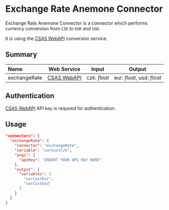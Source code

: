 # Exchange Rate Anemone Connector

Exchange Rate Anemone Connector is a connector which performs currency conversion from `CZK` to `EUR` and `USD`.

It is using the [CSAS WebAPI](https://developers.csas.cz/) conversion service.

## Summary

| Name | Web Service | Input | Output |
|:---- |:--------:|:--------------------:|:---------------------:|
| exchangeRate | [CSAS WebAPI](https://developers.csas.cz/) | czk: *float* | eur: *float*, usd: *float* |

## Authentication

[CSAS WebAPI](https://developers.csas.cz/) API key is required for authentication.

## Usage

```json
"connectors": {
  "exchangeRate": {
    "connector": "exchangeRate",
    "variable": "varCostCzk",
    "args": {
      "apiKey": "INSERT YOUR API KEY HERE"
    },
    "output": {
      "variables": [
        "varCostEur",
        "varCostUsd"
      ]
    }
  }
}
```